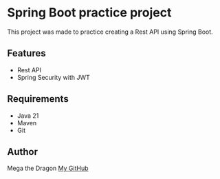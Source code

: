 # Spring Boot practice project

This project was made to practice creating a Rest API using Spring Boot.

## Features
- Rest API
- Spring Security with JWT

## Requirements
- Java 21
- Maven
- Git

## Author
Mega the Dragon
[My GitHub](https://github.com/Mega-theDragon/SpringBoot_Backend)